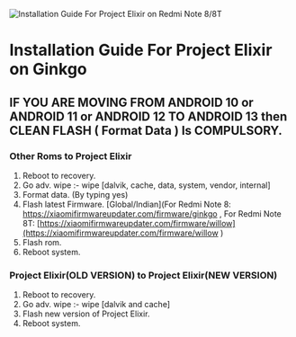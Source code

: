 ![Installation Guide For Project Elixir on Redmi Note 8/8T](https://i.imgur.com/3UmK6nS.png "Installation")

# Installation Guide For Project Elixir on Ginkgo

## IF YOU ARE MOVING FROM ANDROID 10 or ANDROID 11 or ANDROID 12 TO ANDROID 13 then CLEAN FLASH ( Format Data ) Is COMPULSORY.

### Other Roms to Project Elixir
1. Reboot to recovery.
2. Go adv. wipe :- wipe [dalvik, cache, data, system, vendor, internal]
3. Format data. (By typing yes)
4. Flash latest Firmware. [Global/Indian](For Redmi Note 8: https://xiaomifirmwareupdater.com/firmware/ginkgo , For Redmi Note 8T: [https://xiaomifirmwareupdater.com/firmware/willow](https://xiaomifirmwareupdater.com/firmware/willow )
6. Flash rom.
7. Reboot system.

### Project Elixir(OLD VERSION) to Project Elixir(NEW VERSION)
1. Reboot to recovery.
2. Go adv. wipe :- wipe [dalvik and cache]
3. Flash new version of Project Elixir.
4. Reboot system.
